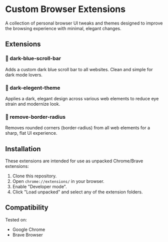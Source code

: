 # Custom Browser Extensions

A collection of personal browser UI tweaks and themes designed to improve the browsing experience with minimal, elegant changes.

## Extensions

### 🌌 dark-blue-scroll-bar

Adds a custom dark blue scroll bar to all websites. Clean and simple for dark mode lovers.

### 🎨 dark-elegent-theme

Applies a dark, elegant design across various web elements to reduce eye strain and modernize look.

### 🔲 remove-border-radius

Removes rounded corners (border-radius) from all web elements for a sharp, flat UI experience.

## Installation

These extensions are intended for use as unpacked Chrome/Brave extensions:

1. Clone this repository.
2. Open `chrome://extensions/` in your browser.
3. Enable "Developer mode".
4. Click "Load unpacked" and select any of the extension folders.

## Compatibility

Tested on:

- Google Chrome
- Brave Browser
